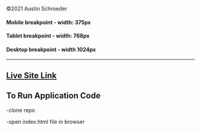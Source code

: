 &copy;2021 Austin Schroeder
<br>

#### Mobile breakpoint - width: 375px


#### Tablet breakpoint - width: 768px


#### Desktop breakpoint - width 1024px

---

## [Live Site Link](https://austinschroeder.github.io/amasa-task2/)


## To Run Application Code

-clone repo

-open index.html file in browser
